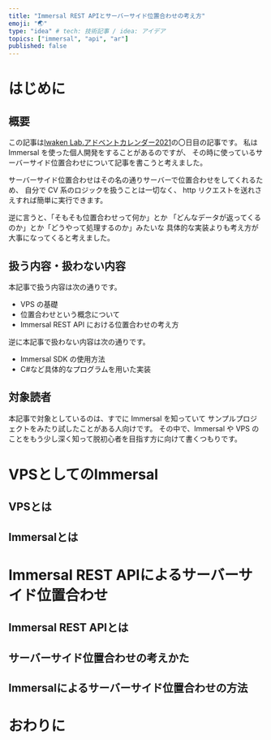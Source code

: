 ```yaml
---
title: "Immersal REST APIとサーバーサイド位置合わせの考え方"
emoji: "🌏"
type: "idea" # tech: 技術記事 / idea: アイデア
topics: ["immersal", "api", "ar"]
published: false
---
```

# はじめに

## 概要

この記事は[Iwaken Lab.アドベントカレンダー2021]()の〇日目の記事です。
私は Immersal を使った個人開発をすることがあるのですが、
その時に使っているサーバーサイド位置合わせについて記事を書こうと考えました。

サーバーサイド位置合わせはその名の通りサーバーで位置合わせをしてくれるため、
自分で CV 系のロジックを扱うことは一切なく、
http リクエストを送れさえすれば簡単に実行できます。

逆に言うと、「そもそも位置合わせって何か」とか
「どんなデータが返ってくるのか」とか「どうやって処理するのか」みたいな
具体的な実装よりも考え方が大事になってくると考えました。

## 扱う内容・扱わない内容

本記事で扱う内容は次の通りです。

- VPS の基礎
- 位置合わせという概念について
- Immersal REST API における位置合わせの考え方


逆に本記事で扱わない内容は次の通りです。

- Immersal SDK の使用方法
- C#など具体的なプログラムを用いた実装

## 対象読者

本記事で対象としているのは、すでに Immersal を知っていて
サンプルプロジェクトをみたり試したことがある人向けです。
その中で、Immersal や VPS のことをもう少し深く知って脱初心者を目指す方に向けて書くつもりです。

# VPSとしてのImmersal

## VPSとは

## Immersalとは

# Immersal REST APIによるサーバーサイド位置合わせ

## Immersal REST APIとは

## サーバーサイド位置合わせの考えかた

## Immersalによるサーバーサイド位置合わせの方法

# おわりに